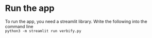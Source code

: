 # Run the app

To run the app, you need a streamlit library. Write the following into the command line\
`python3 -m streamlit run verbify.py`

